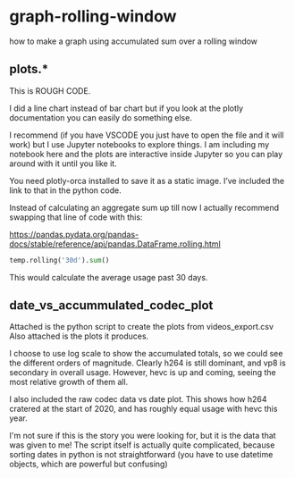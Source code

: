 # graph-rolling-window
how to make a graph using accumulated sum over a rolling window

## plots.*

This is ROUGH CODE. 

I did a line chart instead of bar chart but if you look at the plotly documentation you can easily do something else. 

I recommend (if you have VSCODE you just have to open the file and it will work) but I use Jupyter notebooks to explore things. I am including my notebook here and the plots are interactive inside Jupyter so you can play around with it until you like it. 

You need plotly-orca installed to save it as a static image. I’ve included the link to that in the python code.

Instead of calculating an aggregate sum up till now I actually recommend swapping that line of code with this:

https://pandas.pydata.org/pandas-docs/stable/reference/api/pandas.DataFrame.rolling.html

```python
temp.rolling('30d').sum()
```

This would calculate the average usage past 30 days. 

## date_vs_accummulated_codec_plot

Attached is the python script to create the plots from videos_export.csv
Also attached is the plots it produces.

I choose to use log scale to show the accumulated totals, so we could see the different orders of magnitude.  Clearly h264 is still dominant, and vp8 is secondary in overall usage.
However, hevc is up and coming, seeing the most relative growth of them all.

I also included the raw codec data vs date plot.  This shows how h264 cratered at the start of 2020, and has roughly equal usage with hevc this year.

I'm not sure if this is the story you were looking for, but it is the data that was given to me!
The script itself is actually quite complicated, because sorting dates in python is not straightforward (you have to use datetime objects, which are powerful but confusing)